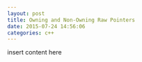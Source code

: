 ```yaml
---
layout: post
title: Owning and Non-Owning Raw Pointers
date: 2015-07-24 14:56:06
categories: c++
---
```


insert content here
